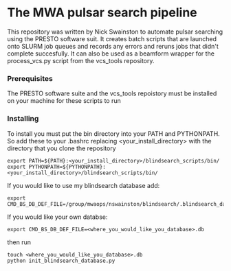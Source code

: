 # The MWA pulsar search pipeline

This repository was written by Nick Swainston to automate pulsar searching using the PRESTO software suit. It creates batch scripts that are launched onto SLURM job queues and records any errors and reruns jobs that didn't complete succesfully. It can also be used as a beamform wrapper for the process\_vcs.py script from the vcs\_tools repository. 

### Prerequisites

The PRESTO software suite and the vcs\_tools repoistory must be installed on your machine for these scripts to run

### Installing

To install you must put the bin directory into your PATH and PYTHONPATH. So add these to your .bashrc replacing \<your\_install_directory\> with the directory that you clone the repository

```
export PATH=${PATH}:<your_install_directory>/blindsearch_scripts/bin/
export PYTHONPATH=${PYTHONPATH}:<your_install_directory>/blindsearch_scripts/bin/
```

If you would like to use my blindsearch database add:

```
export CMD_BS_DB_DEF_FILE=/group/mwaops/nswainston/blindsearch/.blindsearch_database_defensive.db
```

If you would like your own databse:

```
export CMD_BS_DB_DEF_FILE=<where_you_would_like_you_database>.db
```

then run

```
touch <where_you_would_like_you_database>.db
python init_blindsearch_database.py
```

